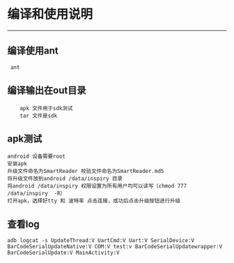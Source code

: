#  编译和使用说明

---------
##  编译使用ant
```
 ant
```
##  编译输出在out目录
```
    apk 文件用于sdk测试
    tar 文件是sdk
```
##  apk测试
```
android 设备需要root
安装apk
升级文件命名为SmartReader 校验文件命名为SmartReader.md5
将升级文件放到android /data/inspiry 目录
将android /data/inspiry 权限设置为所有用户均可以读写（chmod 777 /data/inspiry  -R）
打开apk，选择好tty 和 波特率 点击连接，成功后点击升级按钮进行升级
```

##   查看log
```
adb logcat -s UpdateThread:V UartCmd:V Uart:V SerialDevice:V BarCodeSerialUpdateNative:V COM:V test:v BarCodeSerialUpdatewrapper:V BarCodeSerialUpdate:V MainActivity:V

```
